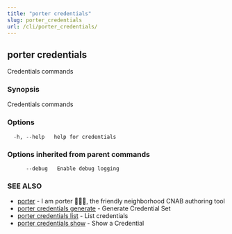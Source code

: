 ```yaml
---
title: "porter credentials"
slug: porter_credentials
url: /cli/porter_credentials/
---
```

## porter credentials

Credentials commands

### Synopsis

Credentials commands

### Options

```
  -h, --help   help for credentials
```

### Options inherited from parent commands

```
      --debug   Enable debug logging
```

### SEE ALSO

* [porter](/cli/porter/)	 - I am porter 👩🏽‍✈️, the friendly neighborhood CNAB authoring tool
* [porter credentials generate](/cli/porter_credentials_generate/)	 - Generate Credential Set
* [porter credentials list](/cli/porter_credentials_list/)	 - List credentials
* [porter credentials show](/cli/porter_credentials_show/)	 - Show a Credential

